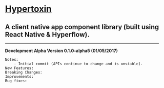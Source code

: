 # [Hypertoxin](https://github.com/tuantle/hypertoxin)
## A client native app component library (built using React Native & Hyperflow).

----

**Development Alpha Version 0.1.0-alpha5 (01/05/2017)**
```
Notes:
    - Initial commit (APIs continue to change and is unstable).
New Features:
Breaking Changes:
Improvements:
Bug fixes:
```
